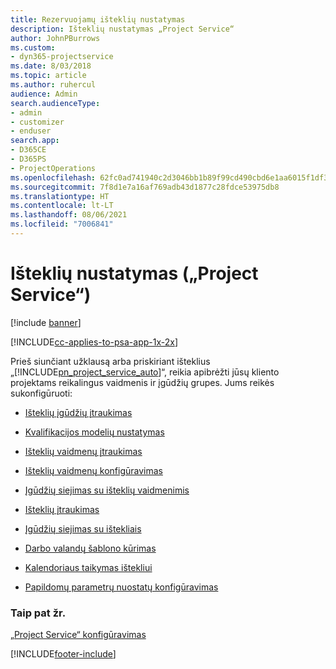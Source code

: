 ```yaml
---
title: Rezervuojamų išteklių nustatymas
description: Išteklių nustatymas „Project Service“
author: JohnPBurrows
ms.custom:
- dyn365-projectservice
ms.date: 8/03/2018
ms.topic: article
ms.author: ruhercul
audience: Admin
search.audienceType:
- admin
- customizer
- enduser
search.app:
- D365CE
- D365PS
- ProjectOperations
ms.openlocfilehash: 62fc0ad741940c2d3046bb1b89f99cd490cbd6e1aa6015f1df3b92afb2f107ff
ms.sourcegitcommit: 7f8d1e7a16af769adb43d1877c28fdce53975db8
ms.translationtype: HT
ms.contentlocale: lt-LT
ms.lasthandoff: 08/06/2021
ms.locfileid: "7006841"
---
```

# <a name="set-up-resources-project-service"></a>Išteklių nustatymas („Project Service“)

[!include [banner](../includes/psa-now-project-operations.md)]

[!INCLUDE[cc-applies-to-psa-app-1x-2x](../includes/cc-applies-to-psa-app-1x-2x.md)]

Prieš siunčiant užklausą arba priskiriant išteklius „[!INCLUDE[pn_project_service_auto](../includes/pn-project-service-auto.md)]“, reikia apibrėžti jūsų kliento projektams reikalingus vaidmenis ir įgūdžių grupes. Jums reikės sukonfigūruoti:  
  
-   [Išteklių įgūdžių įtraukimas](../psa/add-resource-skills.md)  
  
-   [Kvalifikacijos modelių nustatymas](../psa/set-up-proficiency-models.md)  
  
-   [Išteklių vaidmenų įtraukimas](../psa/add-resource-roles.md)  
  
-   [Išteklių vaidmenų konfigūravimas](../psa/configure-resource-roles.md)  
  
-   [Įgūdžių siejimas su išteklių vaidmenimis](../psa/associate-skills-with-resource-roles.md)  
  
-   [Išteklių įtraukimas](../psa/add-resources.md)  
  
-   [Įgūdžių siejimas su ištekliais](../psa/associate-skills-with-resources.md)  
  
-   [Darbo valandų šablono kūrimas](../psa/create-work-hours-template.md)  
  
-   [Kalendoriaus taikymas ištekliui](../psa/apply-calendar-resource.md)  
  
-   [Papildomų parametrų nuostatų konfigūravimas](../psa/configure-additional-parameters-settings.md)  
  
### <a name="see-also"></a>Taip pat žr.  
 [„Project Service“ konfigūravimas](../psa/configure.md)


[!INCLUDE[footer-include](../includes/footer-banner.md)]